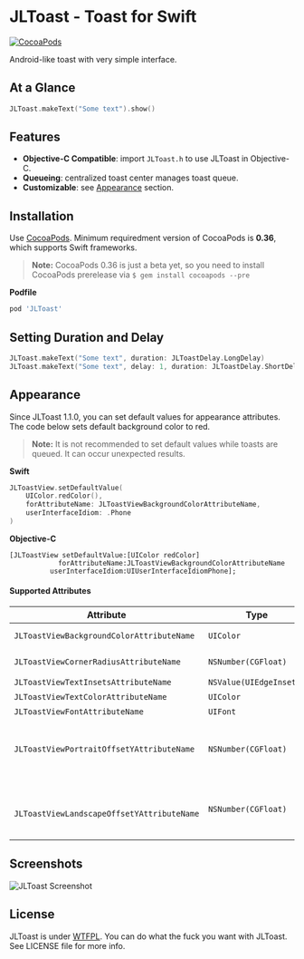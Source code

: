 JLToast - Toast for Swift
=========================

[![CocoaPods](http://img.shields.io/cocoapods/v/JLToast.svg?style=flat)](http://cocoapods.org/?q=name%3AJLToast%20author%3Adevxoul)

Android-like toast with very simple interface.


At a Glance
-----------

```swift
JLToast.makeText("Some text").show()
```


Features
--------

- **Objective-C Compatible**: import `JLToast.h` to use JLToast in Objective-C.
- **Queueing**: centralized toast center manages toast queue.
- **Customizable**: see [Appearance](https://github.com/devxoul/JLToast#appearance) section.


Installation
------------

Use [CocoaPods](http://cocoapods.org). Minimum requiredment version of CocoaPods is **0.36**, which supports Swift frameworks.

> **Note:** CocoaPods 0.36 is just a beta yet, so you need to install CocoaPods prerelease via `$ gem install cocoapods --pre`

**Podfile**

```ruby
pod 'JLToast'
```


Setting Duration and Delay
--------------------------

```swift
JLToast.makeText("Some text", duration: JLToastDelay.LongDelay)
JLToast.makeText("Some text", delay: 1, duration: JLToastDelay.ShortDelay)
```


Appearance
----------

Since JLToast 1.1.0, you can set default values for appearance attributes. The code below sets default background color to red.

> **Note:** It is not recommended to set default values while toasts are queued. It can occur unexpected results.

**Swift**

```swift
JLToastView.setDefaultValue(
    UIColor.redColor(),
    forAttributeName: JLToastViewBackgroundColorAttributeName,
    userInterfaceIdiom: .Phone
)
```

**Objective-C**

```objc
[JLToastView setDefaultValue:[UIColor redColor]
            forAttributeName:JLToastViewBackgroundColorAttributeName
          userInterfaceIdiom:UIUserInterfaceIdiomPhone];
```


#### Supported Attributes

| Attribute | Type | Description |
|---|---|---|
| `JLToastViewBackgroundColorAttributeName` | `UIColor` | Background color |
| `JLToastViewCornerRadiusAttributeName` | `NSNumber(CGFloat)` | Corner radius |
| `JLToastViewTextInsetsAttributeName` | `NSValue(UIEdgeInsets)` | Text inset |
| `JLToastViewTextColorAttributeName` | `UIColor` | Text color |
| `JLToastViewFontAttributeName` | `UIFont` | Font |
| `JLToastViewPortraitOffsetYAttributeName` | `NSNumber(CGFloat)` | Vertical offfset from bottom in portrait mode |
|` JLToastViewLandscapeOffsetYAttributeName` | `NSNumber(CGFloat)` | Vertical offfset from bottom in landscape mode |


Screenshots
-----------

![JLToast Screenshot](https://raw.github.com/Joyfl/JLToast/master/Screenshots/JLToast.png)


License
-------

JLToast is under [WTFPL](http://www.wtfpl.net/). You can do what the fuck you want with JLToast. See LICENSE file for more info.
